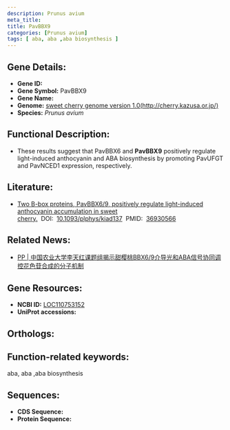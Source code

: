 ```yaml
---
description: Prunus avium
meta_title:
title: PavBBX9
categories: [Prunus avium]
tags: [ aba, aba ,aba biosynthesis ]
---
```


## Gene Details:
- **Gene ID:**	[]()
- **Gene Symbol:** PavBBX9
- **Gene Name:** 
- **Genome:** [sweet cherry genome version 1.0(http://cherry.kazusa.or.jp/)]()
- **Species:** *Prunus avium*

## Functional Description:
   - These results suggest that PavBBX6 and **PavBBX9** positively regulate light-induced anthocyanin and ABA biosynthesis by promoting PavUFGT and PavNCED1 expression, respectively. 

## Literature:
   - [Two B-box proteins, PavBBX6/9, positively regulate light-induced anthocyanin accumulation in sweet cherry.]( https://www.ncbi.nlm.nih.gov/pmc/articles/PMC10315283/)&nbsp;&nbsp;DOI:&nbsp;&nbsp;[10.1093/plphys/kiad137](https://www.ncbi.nlm.nih.gov/pmc/articles/PMC10315283/)&nbsp;&nbsp;PMID:&nbsp;&nbsp;[36930566](https://pubmed.ncbi.nlm.nih.gov/36930566/)

## Related News:
   - [PP | 中国农业大学李天红课题组揭示甜樱桃BBX6/9介导光和ABA信号协同调控花色苷合成的分子机制](https://mp.weixin.qq.com/s/87PY07-_scTXldEfjma5nA)

## Gene Resources:
- **NCBI ID:** [LOC110753152](https://www.ncbi.nlm.nih.gov/gene/?term=LOC110753152)
- **UniProt accessions:** [](https://www.uniprot.org/uniprotkb//entry)

## Orthologs:


## Function-related keywords:
aba, aba ,aba biosynthesis

## Sequences:
- **CDS Sequence:**
- **Protein Sequence:**
